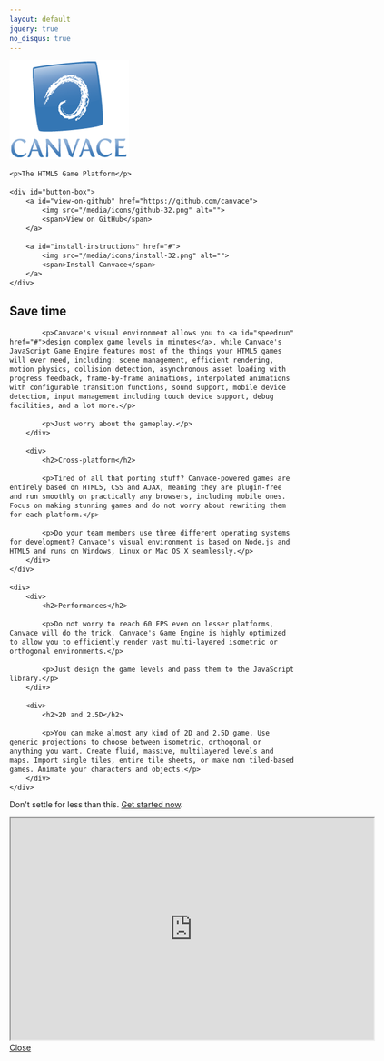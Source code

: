 ```yaml
---
layout: default
jquery: true
no_disqus: true
---
```


<div id="home-banner">
	<img src="/media/home-banner.png" alt="" />

	<p>The HTML5 Game Platform</p>

	<div id="button-box">
		<a id="view-on-github" href="https://github.com/canvace">
			<img src="/media/icons/github-32.png" alt="">
			<span>View on GitHub</span>
		</a>

		<a id="install-instructions" href="#">
			<img src="/media/icons/install-32.png" alt="">
			<span>Install Canvace</span>
		</a>
	</div>
</div>

<div id="feature-highlights" class="table">
	<div>
		<div>
			<h2>Save time</h2>

			<p>Canvace's visual environment allows you to <a id="speedrun" href="#">design complex game levels in minutes</a>, while Canvace's JavaScript Game Engine features most of the things your HTML5 games will ever need, including: scene management, efficient rendering, motion physics, collision detection, asynchronous asset loading with progress feedback, frame-by-frame animations, interpolated animations with configurable transition functions, sound support, mobile device detection, input management including touch device support, debug facilities, and a lot more.</p>

			<p>Just worry about the gameplay.</p>
		</div>

		<div>
			<h2>Cross-platform</h2>

			<p>Tired of all that porting stuff? Canvace-powered games are entirely based on HTML5, CSS and AJAX, meaning they are plugin-free and run smoothly on practically any browsers, including mobile ones. Focus on making stunning games and do not worry about rewriting them for each platform.</p>

			<p>Do your team members use three different operating systems for development? Canvace's visual environment is based on Node.js and HTML5 and runs on Windows, Linux or Mac OS X seamlessly.</p>
		</div>
	</div>

	<div>
		<div>
			<h2>Performances</h2>

			<p>Do not worry to reach 60 FPS even on lesser platforms, Canvace will do the trick. Canvace's Game Engine is highly optimized to allow you to efficiently render vast multi-layered isometric or orthogonal environments.</p>

			<p>Just design the game levels and pass them to the JavaScript library.</p>
		</div>

		<div>
			<h2>2D and 2.5D</h2>

			<p>You can make almost any kind of 2D and 2.5D game. Use generic projections to choose between isometric, orthogonal or anything you want. Create fluid, massive, multilayered levels and maps. Import single tiles, entire tile sheets, or make non tiled-based games. Animate your characters and objects.</p>
		</div>
	</div>
</div>

Don't settle for less than this. [Get started now](tutorials/index.html).

<div class="overlay container hidden">
	<div class="overlay content">
		<iframe id="ladybug-speedrun" width="640" height="390"
			src="http://www.youtube.com/embed/Q-haBMqdnQ4?enablejsapi=1">&nbsp;</iframe>
		<a class="close-button" href="#">Close</a>
	</div>
</div>

<script type="text/javascript">
(function () {
	var tag = document.createElement("script");
	tag.src = "https://www.youtube.com/iframe_api";

	var firstScriptTag = document.getElementsByTagName("script")[0];
	firstScriptTag.parentNode.insertBefore(tag, firstScriptTag);
}());

var player;

function onYouTubeIframeAPIReady() {
	player = new YT.Player("ladybug-speedrun", {
		events: {
			onReady: onYouTubePlayerReady
		}
	});
}

function onYouTubePlayerReady() {
	(function (showOverlay) {
		$("#speedrun").click(showOverlay);
	}(function (event) {
		event.preventDefault();
		event.stopPropagation();

		$(".overlay.container").toggleClass("hidden");
		$(".close-button").focus();

		player.seekTo(0, true);
		player.playVideo();
	}));

	(function (hideOverlay) {
		$(".close-button, .overlay.container").click(hideOverlay);
		$(window).on("keyup", function (event) {
			if (27 == event.keyCode) {
				hideOverlay(event);
			}
		});
	}(function (event) {
		if (!$(".overlay.container").hasClass("hidden")) {
			event.preventDefault();
			event.stopPropagation();

			player.stopVideo();

			$(".overlay.container").toggleClass("hidden");
			$(".close-button").blur();
		}
	}));
}
</script>